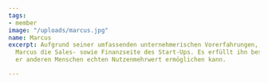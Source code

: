 ```yaml
---
tags:
- member
image: "/uploads/marcus.jpg"
name: Marcus
excerpt: Aufgrund seiner umfassenden unternehmerischen Vorerfahrungen, verantworte
  Marcus die Sales- sowie Finanzseite des Start-Ups. Es erfüllt ihn besonders, wenn
  er anderen Menschen echten Nutzenmehrwert ermöglichen kann.

---
```

